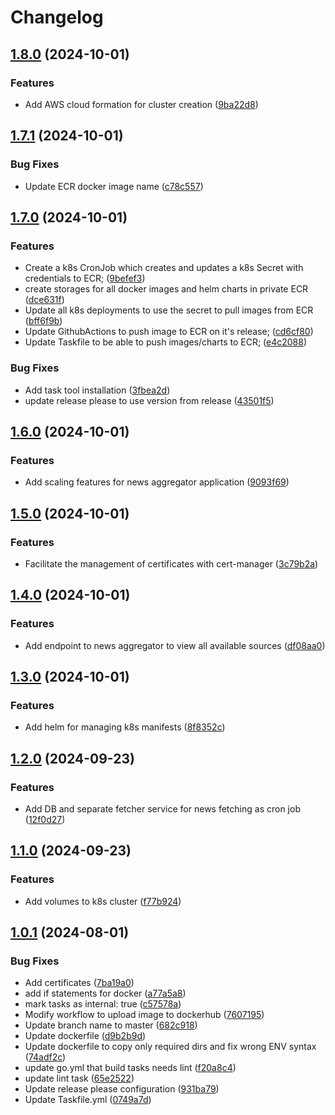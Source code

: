 # Changelog

## [1.8.0](https://github.com/antonchaban/news-aggregator/compare/news-alligator@v1.7.1...news-alligator@v1.8.0) (2024-10-01)


### Features

* Add AWS cloud formation for cluster creation ([9ba22d8](https://github.com/antonchaban/news-aggregator/commit/9ba22d8cd7614ace2381559e86b8fe6956073309))

## [1.7.1](https://github.com/antonchaban/news-aggregator/compare/news-alligator@v1.7.0...news-alligator@v1.7.1) (2024-10-01)


### Bug Fixes

* Update ECR docker image name ([c78c557](https://github.com/antonchaban/news-aggregator/commit/c78c557cb16cc70e85c3842c7a3170dd42d8b0c0))

## [1.7.0](https://github.com/antonchaban/news-aggregator/compare/news-alligator@v1.6.0...news-alligator@v1.7.0) (2024-10-01)


### Features

* Create a k8s CronJob which creates and updates a k8s Secret with credentials to ECR; ([9befef3](https://github.com/antonchaban/news-aggregator/commit/9befef3b3affcbb3ada0bd6c0a3aaacf17e6f00f))
* create storages for all docker images and helm charts in private ECR ([dce631f](https://github.com/antonchaban/news-aggregator/commit/dce631f77aa4ccbbc23ad79cb6f69786b9f56f87))
* Update all k8s deployments to use the secret to pull images from ECR ([bff6f9b](https://github.com/antonchaban/news-aggregator/commit/bff6f9bec55fa7ce6a3f1d4475c74d3f5007941c))
* Update GithubActions to push image to ECR on it's release; ([cd6cf80](https://github.com/antonchaban/news-aggregator/commit/cd6cf800964c45d72b5e367acd52087e13b1b5aa))
* Update Taskfile to be able to push images/charts to ECR; ([e4c2088](https://github.com/antonchaban/news-aggregator/commit/e4c2088daf40aeb7fb2aa3002662fe25f5f25075))


### Bug Fixes

* Add task tool installation ([3fbea2d](https://github.com/antonchaban/news-aggregator/commit/3fbea2d8cdf9d116df4bd26db0c03add36bb2371))
* update release please to use version from release ([43501f5](https://github.com/antonchaban/news-aggregator/commit/43501f5be47d8d8a1e96805957e793d03214ec58))

## [1.6.0](https://github.com/antonchaban/news-aggregator/compare/news-alligator@v1.5.0...news-alligator@v1.6.0) (2024-10-01)


### Features

* Add scaling features for news aggregator application ([9093f69](https://github.com/antonchaban/news-aggregator/commit/9093f69944fb2584632705f5926828ec141565e5))

## [1.5.0](https://github.com/antonchaban/news-aggregator/compare/news-alligator@v1.4.0...news-alligator@v1.5.0) (2024-10-01)


### Features

* Facilitate the management of certificates with cert-manager ([3c79b2a](https://github.com/antonchaban/news-aggregator/commit/3c79b2acff8d716bd7a6ba70d40c35931ca39f3f))

## [1.4.0](https://github.com/antonchaban/news-aggregator/compare/news-alligator@v1.3.0...news-alligator@v1.4.0) (2024-10-01)


### Features

* Add endpoint to news aggregator to view all available sources ([df08aa0](https://github.com/antonchaban/news-aggregator/commit/df08aa02cf9f1e98e665344862fdbc73b904d44e))

## [1.3.0](https://github.com/antonchaban/news-aggregator/compare/news-alligator@v1.2.0...news-alligator@v1.3.0) (2024-10-01)


### Features

* Add helm for managing k8s manifests ([8f8352c](https://github.com/antonchaban/news-aggregator/commit/8f8352c3cb42ddb6f92b807d6783557506ff976f))

## [1.2.0](https://github.com/antonchaban/news-aggregator/compare/news-alligator@v1.1.0...news-alligator@v1.2.0) (2024-09-23)


### Features

* Add DB and separate fetcher service for news fetching as cron job ([12f0d27](https://github.com/antonchaban/news-aggregator/commit/12f0d27d2c8a38964b44cdb0407e8f61d5fc8eb5))

## [1.1.0](https://github.com/antonchaban/news-aggregator/compare/news-alligator@v1.0.1...news-alligator@v1.1.0) (2024-09-23)


### Features

* Add volumes to k8s cluster ([f77b924](https://github.com/antonchaban/news-aggregator/commit/f77b9245fc4e5eb45100addb096dfc1519948a2a))

## [1.0.1](https://github.com/antonchaban/news-aggregator/compare/news-alligator-v1.0.0...news-alligator@v1.0.1) (2024-08-01)


### Bug Fixes

* Add certificates ([7ba19a0](https://github.com/antonchaban/news-aggregator/commit/7ba19a04825e9feb7e2ffc0b2d035bf63b3a8649))
* add if statements for docker ([a77a5a8](https://github.com/antonchaban/news-aggregator/commit/a77a5a815f5f0894f8532492187d1e47f7691d04))
* mark tasks as internal: true ([c57578a](https://github.com/antonchaban/news-aggregator/commit/c57578a4eb90a5fb8a6a18eb3b51217a1d6adbb1))
* Modify workflow to upload image to dockerhub ([7607195](https://github.com/antonchaban/news-aggregator/commit/7607195f4752b1667f399a823d1976f9ef7374ec))
* Update branch name to master ([682c918](https://github.com/antonchaban/news-aggregator/commit/682c91847702627cae52e2e8a3bd5821c691e686))
* Update dockerfile ([d9b2b9d](https://github.com/antonchaban/news-aggregator/commit/d9b2b9d4010bffe8f050ec51b30e8c8c84426a80))
* Update dockerfile to copy only required dirs and fix wrong ENV syntax ([74adf2c](https://github.com/antonchaban/news-aggregator/commit/74adf2cc8e7288f4bfc2b4a9967b1ea619347347))
* update go.yml that build tasks needs lint ([f20a8c4](https://github.com/antonchaban/news-aggregator/commit/f20a8c4da62e08e85f908383ee0eeddfbd3e64fd))
* update lint task ([65e2522](https://github.com/antonchaban/news-aggregator/commit/65e252288a2994bda9d203b9ec5dd78a37255cc4))
* Update release please configuration ([931ba79](https://github.com/antonchaban/news-aggregator/commit/931ba793f40d3ae836ebd929d33c5690207f04f3))
* Update Taskfile.yml ([0749a7d](https://github.com/antonchaban/news-aggregator/commit/0749a7d9201812bae13040db6bce4fbacf06caa3))
